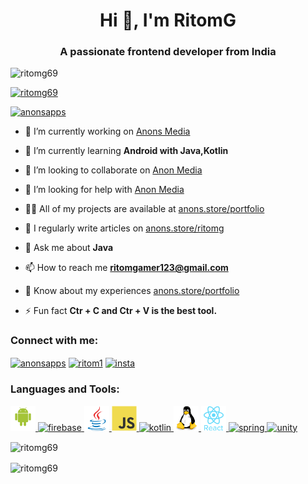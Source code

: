 <h1 align="center">Hi 👋, I'm RitomG</h1>
<h3 align="center">A passionate frontend developer from India</h3>

<p align="left"> <img src="https://komarev.com/ghpvc/?username=ritomg69&label=Profile%20views&color=0e75b6&style=flat" alt="ritomg69" /> </p>

<p align="left"> <a href="https://github.com/ryo-ma/github-profile-trophy"><img src="https://github-profile-trophy.vercel.app/?username=ritomg69" alt="ritomg69" /></a> </p>

<p align="left"> <a href="https://twitter.com/anonsapps" target="blank"><img src="https://img.shields.io/twitter/follow/anonsapps?logo=twitter&style=for-the-badge" alt="anonsapps" /></a> </p>

- 🔭 I’m currently working on [Anons Media](https://github.com/RitomG69/AnonMedia/tree/master)

- 🌱 I’m currently learning **Android with Java,Kotlin**

- 👯 I’m looking to collaborate on [Anon Media](https://github.com/RitomG69/AnonMedia/tree/master)

- 🤝 I’m looking for help with [Anon Media](https://github.com/RitomG69/AnonMedia/tree/master)

- 👨‍💻 All of my projects are available at [anons.store/portfolio](anons.store/portfolio)

- 📝 I regularly write articles on [anons.store/ritomg](anons.store/ritomg)

- 💬 Ask me about **Java**

- 📫 How to reach me **ritomgamer123@gmail.com**

- 📄 Know about my experiences [anons.store/portfolio](anons.store/portfolio)

- ⚡ Fun fact **Ctr + C and Ctr + V is the best tool.**

<h3 align="left">Connect with me:</h3>
<p align="left">
<a href="https://twitter.com/anonsapps" target="blank"><img align="center" src="https://raw.githubusercontent.com/rahuldkjain/github-profile-readme-generator/master/src/images/icons/Social/twitter.svg" alt="anonsapps" height="30" width="40" /></a>
<a href="https://stackoverflow.com/users/ritom1" target="blank"><img align="center" src="https://raw.githubusercontent.com/rahuldkjain/github-profile-readme-generator/master/src/images/icons/Social/stack-overflow.svg" alt="ritom1" height="30" width="40" /></a>
<a href="https://instagram.com/cute_boy_ritom" target="blank"><img align="center" src="https://raw.githubusercontent.com/rahuldkjain/github-profile-readme-generator/master/src/images/icons/Social/instagram.svg" alt="insta" height="30" width="40" /></a>
</p>

<h3 align="left">Languages and Tools:</h3>
<p align="left"> <a href="https://developer.android.com" target="_blank" rel="noreferrer"> <img src="https://raw.githubusercontent.com/devicons/devicon/master/icons/android/android-original-wordmark.svg" alt="android" width="40" height="40"/> </a> <a href="https://firebase.google.com/" target="_blank" rel="noreferrer"> <img src="https://www.vectorlogo.zone/logos/firebase/firebase-icon.svg" alt="firebase" width="40" height="40"/> </a> <a href="https://www.java.com" target="_blank" rel="noreferrer"> <img src="https://raw.githubusercontent.com/devicons/devicon/master/icons/java/java-original.svg" alt="java" width="40" height="40"/> </a> <a href="https://developer.mozilla.org/en-US/docs/Web/JavaScript" target="_blank" rel="noreferrer"> <img src="https://raw.githubusercontent.com/devicons/devicon/master/icons/javascript/javascript-original.svg" alt="javascript" width="40" height="40"/> </a> <a href="https://kotlinlang.org" target="_blank" rel="noreferrer"> <img src="https://www.vectorlogo.zone/logos/kotlinlang/kotlinlang-icon.svg" alt="kotlin" width="40" height="40"/> </a> <a href="https://www.linux.org/" target="_blank" rel="noreferrer"> <img src="https://raw.githubusercontent.com/devicons/devicon/master/icons/linux/linux-original.svg" alt="linux" width="40" height="40"/> </a> <a href="https://reactjs.org/" target="_blank" rel="noreferrer"> <img src="https://raw.githubusercontent.com/devicons/devicon/master/icons/react/react-original-wordmark.svg" alt="react" width="40" height="40"/> </a> <a href="https://spring.io/" target="_blank" rel="noreferrer"> <img src="https://www.vectorlogo.zone/logos/springio/springio-icon.svg" alt="spring" width="40" height="40"/> </a> <a href="https://unity.com/" target="_blank" rel="noreferrer"> <img src="https://www.vectorlogo.zone/logos/unity3d/unity3d-icon.svg" alt="unity" width="40" height="40"/> </a> </p>

<p><img align="center" src="https://github-readme-stats.vercel.app/api/top-langs?username=ritomg69&show_icons=true&locale=en&layout=compact" alt="ritomg69" /></p>

<p><img align="center" src="https://github-readme-streak-stats.herokuapp.com/?user=ritomg69&" alt="ritomg69" /></p>

